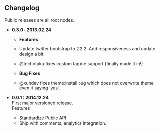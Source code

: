 ## Changelog

Public releases are all root nodes.  

- **0.3.0 : 2013.02.24**
    - **Features**
    - Update twitter bootstrap to 2.2.2. Add responsiveness and update design a bit.
    - @techotaku fixes custom tagline support (finally made it in!)

    - **Bug Fixes**
    - @xuhdev fixes theme:install bug which does not overwrite theme even if saying 'yes'.

- **0.0.1 : 2014.12.24**  
  First major versioned release.   
  Features   
    - Standardize Public API
    - Ship with comments, analytics integration.
